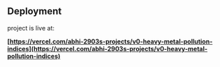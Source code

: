 

## Deployment

project is live at:

**[https://vercel.com/abhi-2903s-projects/v0-heavy-metal-pollution-indices](https://vercel.com/abhi-2903s-projects/v0-heavy-metal-pollution-indices)**


